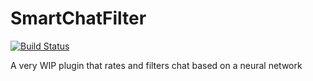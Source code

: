 # SmartChatFilter
[![Build Status](https://travis-ci.org/AuraDevelopmentTeam/SmartChatFilter.svg?branch=master)](https://travis-ci.org/AuraDevelopmentTeam/SmartChatFilter)

A very WIP plugin that rates and filters chat based on a neural network
